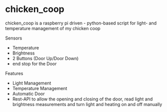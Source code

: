 # chicken_coop
chicken_coop is a raspberry pi driven - python-based script for light- and temperature management of my chicken coop

Sensors
* Temperature
* Brightness
* 2 Buttons (Door Up/Door Down)
* end stop for the Door

Features
* Light Management
* Temperature Management
* Automatic Door
* Rest-API to allow the opening and closing of the door, read light and brightness measurements and turn light and heating on and off manually
